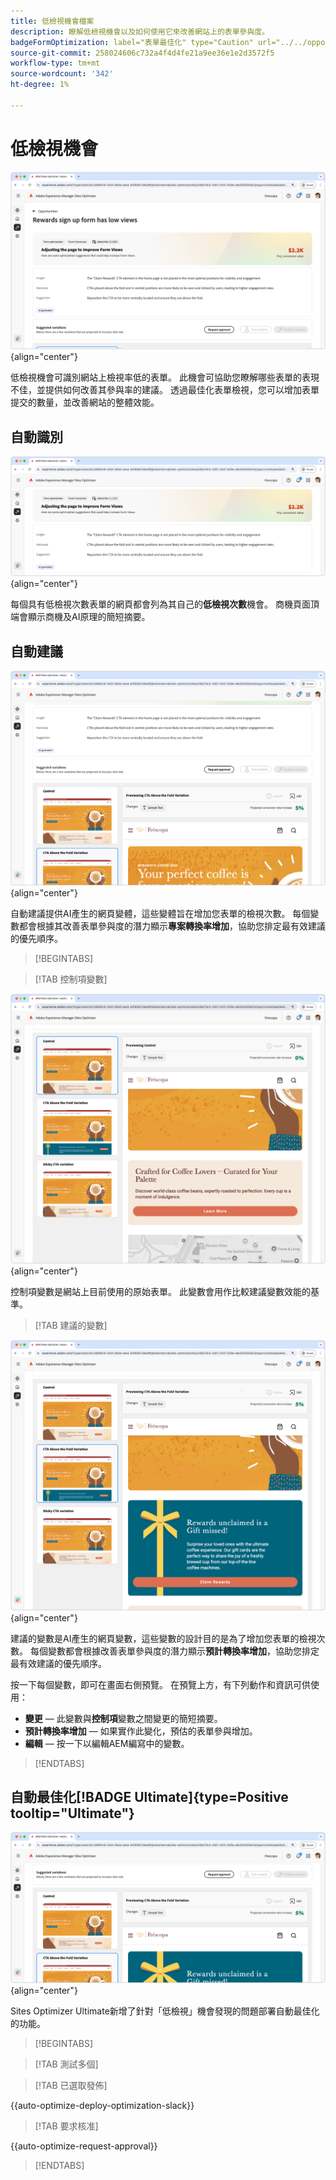 ```yaml
---
title: 低檢視機會檔案
description: 瞭解低檢視機會以及如何使用它來改善網站上的表單參與度。
badgeFormOptimization: label="表單最佳化" type="Caution" url="../../opportunity-types/form-optimization.md" tooltip="表單最佳化"
source-git-commit: 258024606c732a4f4d4fe21a9ee36e1e2d3572f5
workflow-type: tm+mt
source-wordcount: '342'
ht-degree: 1%

---
```



# 低檢視機會

![低檢視機會](./assets/low-views/hero.png){align="center"}

低檢視機會可識別網站上檢視率低的表單。 此機會可協助您瞭解哪些表單的表現不佳，並提供如何改善其參與率的建議。 透過最佳化表單檢視，您可以增加表單提交的數量，並改善網站的整體效能。

## 自動識別

![自動識別低檢視](./assets/low-views/auto-identify.png){align="center"}

每個具有低檢視次數表單的網頁都會列為其自己的&#x200B;**低檢視次數**&#x200B;機會。 商機頁面頂端會顯示商機及AI原理的簡短摘要。

## 自動建議

![自動建議低檢視次數](./assets/low-views/auto-suggest.png){align="center"}

自動建議提供AI產生的網頁變體，這些變體旨在增加您表單的檢視次數。 每個變數都會根據其改善表單參與度的潛力顯示&#x200B;**專案轉換率增加**，協助您排定最有效建議的優先順序。

>[!BEGINTABS]

>[!TAB 控制項變數]

![控制項變數](./assets/low-views/control-variation.png){align="center"}

控制項變數是網站上目前使用的原始表單。 此變數會用作比較建議變數效能的基準。

>[!TAB 建議的變數]

![建議的變數](./assets/low-views/suggested-variations.png){align="center"}

建議的變數是AI產生的網頁變數，這些變數的設計目的是為了增加您表單的檢視次數。 每個變數都會根據改善表單參與度的潛力顯示&#x200B;**預計轉換率增加**，協助您排定最有效建議的優先順序。

按一下每個變數，即可在畫面右側預覽。 在預覽上方，有下列動作和資訊可供使用：

* **變更** — 此變數與&#x200B;**控制項**&#x200B;變數之間變更的簡短摘要。
* **預計轉換率增加** — 如果實作此變化，預估的表單參與增加。
* **編輯** — 按一下以編輯AEM編寫中的變數。

>[!ENDTABS]

## 自動最佳化[!BADGE Ultimate]{type=Positive tooltip="Ultimate"}


![自動最佳化低檢視](./assets/low-views/auto-optimize.png){align="center"}

Sites Optimizer Ultimate新增了針對「低檢視」機會發現的問題部署自動最佳化的功能。

>[!BEGINTABS]

>[!TAB 測試多個]


>[!TAB 已選取發佈]

{{auto-optimize-deploy-optimization-slack}}

>[!TAB 要求核准]

{{auto-optimize-request-approval}}

>[!ENDTABS]
